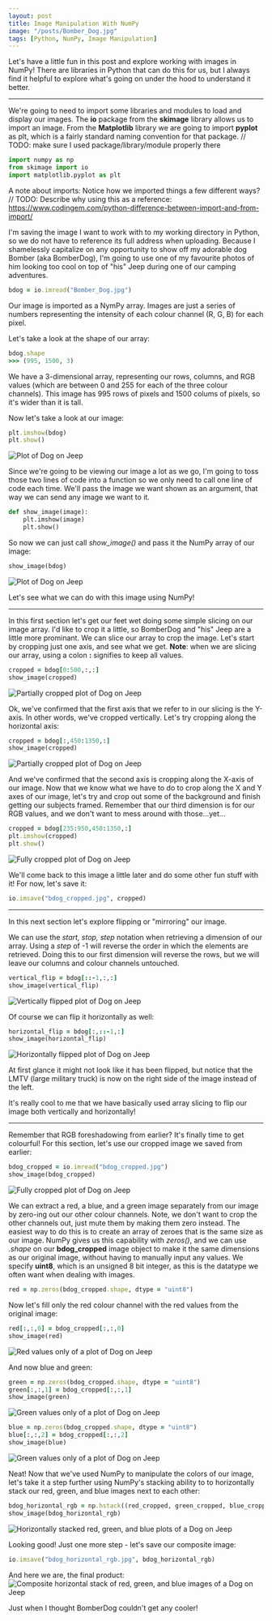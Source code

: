 ```yaml
---
layout: post
title: Image Manipulation With NumPy
image: "/posts/Bomber_Dog.jpg"
tags: [Python, NumPy, Image Manipulation]
---
```


Let's have a little fun in this post and explore working with images in NumPy! There are libraries in Python that can do this for us, but I always find it helpful to explore what's going on under the hood to understand it better.

---

We're going to need to import some libraries and modules to load and display our images. The **io** package from the **skimage** library allows us to import an image. From the **Matplotlib** library we are going to import **pyplot** as plt, which is a fairly standard naming convention for that package.
// TODO: make sure I used package/library/module properly there



```python
import numpy as np
from skimage import io
import matplotlib.pyplot as plt
```

A note about imports:
Notice how we imported things a few different ways?
// TODO: Describe why using this as a reference: https://www.codingem.com/python-difference-between-import-and-from-import/

            
I'm saving the image I want to work with to my working directory in Python, so we do not have to reference its full address when uploading. Because I shamelessly capitalize on any opportunity to show off my adorable dog Bomber (aka BomberDog), I'm going to use one of my favourite photos of him looking too cool on top of "his" Jeep during one of our camping adventures.

```ruby
bdog = io.imread("Bomber_Dog.jpg")
```

Our image is imported as a NymPy array. Images are just a series of numbers representing the intensity of each colour channel (R, G, B) for each pixel.

Let's take a look at the shape of our array:


```ruby
bdog.shape
>>> (995, 1500, 3)
```
We have a 3-dimensional array, representing our rows, columns, and RGB values (which are between 0 and 255 for each of the three colour channels). This image has 995 rows of pixels and 1500 colums of pixels, so it's wider than it is tall.

Now let's take a look at our image:

```ruby
plt.imshow(bdog)
plt.show()
```
![Plot of Dog on Jeep](/img/posts/image_manipulation_with_numpy/bdog_plot.png "Plot output of our image")

Since we're going to be viewing our image a lot as we go, I'm going to toss those two lines of code into a function so we only need to call one line of code each time. We'll pass the image we want shown as an argument, that way we can send any image we want to it.
```python
def show_image(image):
    plt.imshow(image)
    plt.show()
```
So now we can just call *show_image()* and pass it the NumPy array of our image: 
```ruby
show_image(bdog)
```
![Plot of Dog on Jeep](/img/posts/image_manipulation_with_numpy/bdog_plot.png "Plot output of our image")

Let's see what we can do with this image using NumPy!

---
In this first section let's get our feet wet doing some simple slicing on our image array. I'd like to crop it a little, so BomberDog and "his" Jeep are a little more prominant. We can slice our array to crop the image. Let's start by cropping just one axis, and see what we get. **Note**: when we are slicing our array, using a colon **:** signifies to keep all values.

```ruby
cropped = bdog[0:500,:,:]
show_image(cropped) 
```
![Partially cropped plot of Dog on Jeep](/img/posts/image_manipulation_with_numpy/bdog_first_crop.png "Plot output of our partially cropped image")
    
Ok, we've confirmed that the first axis that we refer to in our slicing is the Y-axis. In other words, we've cropped vertically. Let's try cropping along the horizontal axis:

```ruby
cropped = bdog[:,450:1350,:]
show_image(cropped)
```
![Partially cropped plot of Dog on Jeep](/img/posts/image_manipulation_with_numpy/bdog_second_crop.png "Plot output of our partially cropped image")

And we've confirmed that the second axis is cropping along the X-axis of our image. Now that we know what we have to do to crop along the X and Y axes of our image, let's try and crop out some of the background and finish getting our subjects framed. Remember that our third dimension is for our RGB values, and we don't want to mess around with those...yet...

```ruby
cropped = bdog[235:950,450:1350,:]
plt.imshow(cropped)
plt.show()
```
![Fully cropped plot of Dog on Jeep](/img/posts/image_manipulation_with_numpy/bdog_full_crop.png "Plot output of our fully cropped image")

We'll come back to this image a little later and do some other fun stuff with it! For now, let's save it:

```ruby
io.imsave("bdog_cropped.jpg", cropped)
```

---

In this next section let's explore flipping or "mirroring" our image.

We can use the *start, stop, step* notation when retrieving a dimension of our array. Using a *step* of -1 will reverse the order in which the elements are retrieved. Doing this to our first dimension will reverse the rows, but we will leave our columns and colour channels untouched.

```ruby
vertical_flip = bdog[::-1,:,:]
show_image(vertical_flip)
```
![Vertically flipped plot of Dog on Jeep](/img/posts/image_manipulation_with_numpy/bdog_vertical_flip.png "Plot output of our vertically flipped image")

Of course we can flip it horizontally as well:

```ruby
horizontal_flip = bdog[:,::-1,:]
show_image(horizontal_flip)
```
![Horizontally flipped plot of Dog on Jeep](/img/posts/image_manipulation_with_numpy/bdog_horizontal_flip.png "Plot output of our horizontally flipped image")

At first glance it might not look like it has been flipped, but notice that the LMTV (large military truck) is now on the right side of the image instead of the left.

It's really cool to me that we have basically used array slicing to flip our image both vertically and horizontally!

---

Remember that RGB foreshadowing from earlier? It's finally time to get colourful! For this section, let's use our cropped image we saved from earlier:

```ruby
bdog_cropped = io.imread("bdog_cropped.jpg")
show_image(bdog_cropped)
```
![Fully cropped plot of Dog on Jeep](/img/posts/image_manipulation_with_numpy/bdog_full_crop.png "Plot output of our fully cropped image we created earlier")

We can extract a red, a blue, and a green image separately from our image by zero-ing out our other colour channels. Note, we don't want to crop the other channels out, just mute them by making them zero instead. The easiest way to do this is to create an array of zeroes that is the same size as our image. NumPy gives us this capability with *zeros()*, and we can use *.shape* on our **bdog_cropped** image object to make it the same dimensions as our original image, without having to manually input any values. We specify **uint8**, which is an unsigned 8 bit integer, as this is the datatype we often want when dealing with images.

```ruby
red = np.zeros(bdog_cropped.shape, dtype = "uint8")
```

Now let's fill only the red colour channel with the red values from the original image:

```ruby
red[:,:,0] = bdog_cropped[:,:,0]
show_image(red)
```
![Red values only of a plot of Dog on Jeep](/img/posts/image_manipulation_with_numpy/bdog_red.png "Plot output of our image using only red values")

And now blue and green:

```ruby
green = np.zeros(bdog_cropped.shape, dtype = "uint8")
green[:,:,1] = bdog_cropped[:,:,1]
show_image(green)
```
![Green values only of a plot of Dog on Jeep](/img/posts/image_manipulation_with_numpy/bdog_green.png "Plot output of our image using only green values")
```ruby
blue = np.zeros(bdog_cropped.shape, dtype = "uint8")
blue[:,:,2] = bdog_cropped[:,:,2]
show_image(blue)
```
![Green values only of a plot of Dog on Jeep](/img/posts/image_manipulation_with_numpy/bdog_blue.png "Plot output of our image using only blue values")

Neat! Now that we've used NumPy to manipulate the colors of our image, let's take it a step further using NumPy's stacking ability to to horizontally stack our red, green, and blue images next to each other:

```ruby
bdog_horizontal_rgb = np.hstack((red_cropped, green_cropped, blue_cropped))
show_image(bdog_horizontal_rgb)
```
![Horizontally stacked red, green, and blue plots of a Dog on Jeep](/img/posts/image_manipulation_with_numpy/bdog_horizontal_rgb_plot.png "Plot output of our composite red, green, and blue images horizontally stacked")

Looking good! Just one more step - let's save our composite image:
```ruby
io.imsave("bdog_horizontal_rgb.jpg", bdog_horizontal_rgb)
```
And here we are, the final product:
![Composite horizontal stack of red, green, and blue images of a Dog on Jeep](/img/posts/image_manipulation_with_numpy/bdog_horizontal_rgb.jpg "Final output of a VERY good boy in red, green, and blue")

Just when I thought BomberDog couldn't get any cooler!
